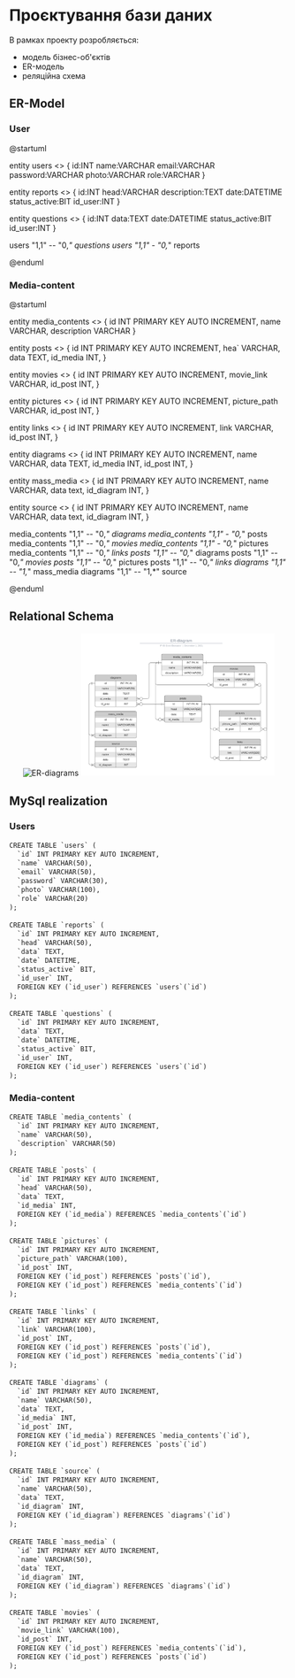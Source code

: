 # Проєктування бази даних

В рамках проекту розробляється: 
- модель бізнес-об'єктів 
- ER-модель
- реляційна схема

## ER-Model

### User

@startuml

entity users <<ENTITY>> {
	id:INT
	name:VARCHAR
	email:VARCHAR
	password:VARCHAR
	photo:VARCHAR
	role:VARCHAR
}

entity reports <<ENTITY>> {
    id:INT
    head:VARCHAR
    description:TEXT
    date:DATETIME
    status_active:BIT
    id_user:INT
}

entity questions <<ENTITY>> {
    id:INT
    data:TEXT
    date:DATETIME
    status_active:BIT
    id_user:INT
}

users "1,1" -- "0,*" questions
users "1,1" - "0,*" reports

@enduml

### Media-content

@startuml

entity media_contents <<ENTITY>> {
    id INT PRIMARY KEY AUTO INCREMENT,
    name VARCHAR,
    description VARCHAR
}

entity posts <<ENTITY>> {
    id INT PRIMARY KEY AUTO INCREMENT,
    hea` VARCHAR,
    data TEXT,
    id_media INT,
}

entity movies <<ENTITY>> {
    id INT PRIMARY KEY AUTO INCREMENT,
    movie_link VARCHAR,
    id_post INT,
}

entity pictures <<ENTITY>> {
    id INT PRIMARY KEY AUTO INCREMENT,
    picture_path VARCHAR,
    id_post INT,
}

entity links <<ENTITY>> {
    id INT PRIMARY KEY AUTO INCREMENT,
    link VARCHAR,
    id_post INT,
}

entity diagrams <<ENTITY>> {
    id INT PRIMARY KEY AUTO INCREMENT,
    name VARCHAR,
    data TEXT,
    id_media INT,
    id_post INT,
}

entity mass_media <<ENTITY>> {
    id INT PRIMARY KEY AUTO INCREMENT,
    name VARCHAR,
    data text,
    id_diagram INT,
}

entity source <<ENTITY>> {
    id INT PRIMARY KEY AUTO INCREMENT,
    name VARCHAR,
    data text,
    id_diagram INT,
}

media_contents "1,1" -- "0,*" diagrams
media_contents "1,1" - "0,*" posts
media_contents "1,1" -- "0,*" movies
media_contents "1,1" - "0,*" pictures
media_contents "1,1" -- "0,*" links
posts "1,1" -- "0,*" diagrams
posts "1,1" -- "0,*" movies
posts "1,1" -- "0,*" pictures
posts "1,1" -- "0,*" links
diagrams "1,1" -- "1,*" mass_media
diagrams "1,1" -- "1,*" source

@enduml

## Relational Schema

<p align="center">
  <img src="./pictures/er_user.png" width="350" title="ER-diagrams">
  <img src="./pictures/er_media-content.png" width="350" title="ER-diagrams">
</p>

## MySql realization 

### Users

```
CREATE TABLE `users` (
  `id` INT PRIMARY KEY AUTO INCREMENT,
  `name` VARCHAR(50),
  `email` VARCHAR(50),
  `password` VARCHAR(30),
  `photo` VARCHAR(100),
  `role` VARCHAR(20)
);

CREATE TABLE `reports` (
  `id` INT PRIMARY KEY AUTO INCREMENT,
  `head` VARCHAR(50),
  `data` TEXT,
  `date` DATETIME,
  `status_active` BIT,
  `id_user` INT,
  FOREIGN KEY (`id_user`) REFERENCES `users`(`id`)
);

CREATE TABLE `questions` (
  `id` INT PRIMARY KEY AUTO INCREMENT,
  `data` TEXT,
  `date` DATETIME,
  `status_active` BIT,
  `id_user` INT,
  FOREIGN KEY (`id_user`) REFERENCES `users`(`id`)
);
```

### Media-content

```
CREATE TABLE `media_contents` (
  `id` INT PRIMARY KEY AUTO INCREMENT,
  `name` VARCHAR(50),
  `description` VARCHAR(50)
);

CREATE TABLE `posts` (
  `id` INT PRIMARY KEY AUTO INCREMENT,
  `head` VARCHAR(50),
  `data` TEXT,
  `id_media` INT,
  FOREIGN KEY (`id_media`) REFERENCES `media_contents`(`id`)
);

CREATE TABLE `pictures` (
  `id` INT PRIMARY KEY AUTO INCREMENT,
  `picture_path` VARCHAR(100),
  `id_post` INT,
  FOREIGN KEY (`id_post`) REFERENCES `posts`(`id`),
  FOREIGN KEY (`id_post`) REFERENCES `media_contents`(`id`)
);

CREATE TABLE `links` (
  `id` INT PRIMARY KEY AUTO INCREMENT,
  `link` VARCHAR(100),
  `id_post` INT,
  FOREIGN KEY (`id_post`) REFERENCES `posts`(`id`),
  FOREIGN KEY (`id_post`) REFERENCES `media_contents`(`id`)
);

CREATE TABLE `diagrams` (
  `id` INT PRIMARY KEY AUTO INCREMENT,
  `name` VARCHAR(50),
  `data` TEXT,
  `id_media` INT,
  `id_post` INT,
  FOREIGN KEY (`id_media`) REFERENCES `media_contents`(`id`),
  FOREIGN KEY (`id_post`) REFERENCES `posts`(`id`)
);

CREATE TABLE `source` (
  `id` INT PRIMARY KEY AUTO INCREMENT,
  `name` VARCHAR(50),
  `data` TEXT,
  `id_diagram` INT,
  FOREIGN KEY (`id_diagram`) REFERENCES `diagrams`(`id`)
);

CREATE TABLE `mass_media` (
  `id` INT PRIMARY KEY AUTO INCREMENT,
  `name` VARCHAR(50),
  `data` TEXT,
  `id_diagram` INT,
  FOREIGN KEY (`id_diagram`) REFERENCES `diagrams`(`id`)
);

CREATE TABLE `movies` (
  `id` INT PRIMARY KEY AUTO INCREMENT,
  `movie_link` VARCHAR(100),
  `id_post` INT,
  FOREIGN KEY (`id_post`) REFERENCES `media_contents`(`id`),
  FOREIGN KEY (`id_post`) REFERENCES `posts`(`id`)
);

```